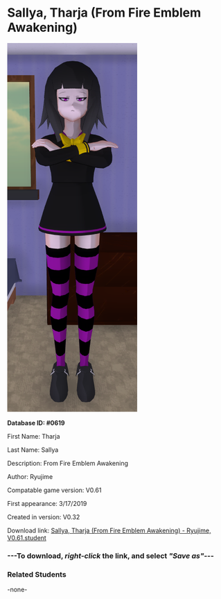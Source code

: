 # Sallya, Tharja (From Fire Emblem Awakening)

<img src="../../Files/Images/Sallya, Tharja (From Fire Emblem Awakening).png" title="Sallya, Tharja (From Fire Emblem Awakening) - Ryujime, V0.61">

**Database ID: #0619**

First Name: Tharja

Last Name: Sallya

Description: From Fire Emblem Awakening

Author: Ryujime

Compatable game version: V0.61

First appearance: 3/17/2019

Created in version: V0.32

Download link: <a href="https://raw.githubusercontent.com/Arbiter1223/Daigaku-Gurashi-Custom-Students/master/Files/Student%20Files/Sallya%2C%20Tharja%20(From%20Fire%20Emblem%20Awakening)%20-%20Ryujime%2C%20V0.61.student">Sallya, Tharja (From Fire Emblem Awakening) - Ryujime, V0.61.student</a>

### ---**To download, _right-click_ the link, and select _"Save as"_**---

### Related Students

-none-
